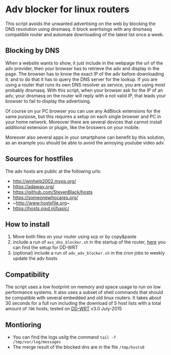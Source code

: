 # Adv blocker for linux routers
This script avoids the unwanted advertising on the web by blocking the DNS resolution using dnsmasq. It block avertisings with any dnsmasq compatible router and automate downloading of the latest list once a week.

## Blocking by DNS
When a website wants to show, it just include in the webpage the url of the adv provider, then your browser has to retrieve the adv and display in the page. The browser has to know the exact IP of the adv before downloading it, and to do that it has to query the DNS server for the lookup. If you are using a router that runs its own DNS resolver as service, you are using most probably dnsmasq. With this script, when your browser ask for the IP of an adv, your dnsmasq on the router will reply with a not valid IP, that leads your browser to fail to display the advertising.

Of course on yur PC browser you can use any AdBlock extensions for the same purpose, but this requires a setup on each single browser and PC in your home network. Moreover there are several devices that cannot install additional extension or plugin, like the broswers on your mobile.

Moreover also several apps in your smartphone can benefit by this solution, as an example you should be able to avoid the annoying youtube video adv.

## Sources for hostfiles
The adv hosts are public at the following urls:
* http://winhelp2002.mvps.org/
* https://adaway.org/
* https://github.com/StevenBlack/hosts 
* https://someonewhocares.org/
* ~http://www.hostsfile.org~
* https://hosts.oisd.nl/basic/

## How to install
1) Move both files on your router using scp or by copy&paste
2) include a run of `avs_dns_blocker.sh` in the startup of the router, [here](https://wiki.dd-wrt.com/wiki/index.php/Startup_Scripts) you can find the setup for DD-WRT
3) (optional) include a run of `adv_adv_blocker.sh` in the cron jobs to weekly update the adv hosts

## Compatibility
The script uses a low footprint on memory and space usage to run on low performance systems. It also uses a subset of shell commands that should be compatible with several embedded and old linux routers. It takes about 30 seconds for a full run including the download of 5 host lists with a total amount of `70K` hosts, tested on [DD-WRT](https://dd-wrt.com/) v3.0 July-2015

## Montioring
* You can find the logs usilg the command  `tail -f /tmp/var/log/messages`
* The merge result of the blocked dns are in the file `/tmp/hosts0`
